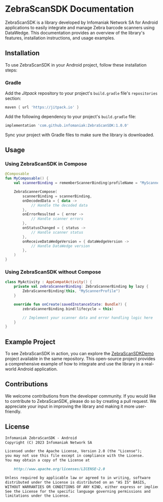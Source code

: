 # ZebraScanSDK Documentation

ZebraScanSDK is a library developed by Infomaniak Network SA for Android applications to easily integrate and manage Zebra barcode scanners using DataWedge.
This documentation provides an overview of the library's features, installation instructions, and usage examples.

## Installation

To use ZebraScanSDK in your Android project, follow these installation steps:

### Gradle

Add the *Jitpack* repository to your project's `build.gradle` file's `repositories` section:

```gradle
maven { url 'https://jitpack.io' }
```

Add the following dependency to your project's `build.gradle` file:

```gradle
implementation 'com.github.infomaniak:ZebraScanSDK:1.0.0'
```

Sync your project with Gradle files to make sure the library is downloaded.

## Usage

### Using ZebraScanSDK in Compose

```kotlin
@Composable
fun MyComposable() {
    val scannerBinding = rememberScannerBinding(profileName = "MyScannerProfile")

    ZebraScannerCompose(
        scannerBinding = scannerBinding,
        onDecodedData = { data ->
            // Handle the decoded data
        },
        onErrorResulted = { error ->
            // Handle scanner errors
        },
        onStatusChanged = { status ->
            // Handle scanner status
        },
        onReceiveDataWedgeVersion = { dataWedgeVersion ->
            // Handle DataWedge version
        },
    )
}
```

### Using ZebraScanSDK without Compose

```kotlin
class MyActivity : AppCompatActivity() {
    private val zebraScannerBinding: ZebraScannerBinding by lazy {
        ZebraScannerBinding(this, "MyScannerProfile")
    }

    override fun onCreate(savedInstanceState: Bundle?) {
        zebraScannerBinding.bind(lifecycle = this)

        // Implement your scanner data and error handling logic here
    }
}
```

## Example Project

To see ZebraScanSDK in action, you can explore the [ZebraScanSDKDemo](https://github.com/Infomaniak/ZebraScanSDK/tree/main/ZebraScanSDKDemo) project available in the same repository. 
This open-source project provides a comprehensive example of how to integrate and use the library in a real-world Android application.

## Contributions

We welcome contributions from the developer community. If you would like to contribute to ZebraScanSDK, please do so by creating a pull request.
We appreciate your input in improving the library and making it more user-friendly.

## License

```markdown
Infomaniak ZebraScanSDK - Android
Copyright (C) 2023 Infomaniak Network SA

Licensed under the Apache License, Version 2.0 (the "License");
you may not use this file except in compliance with the License.
You may obtain a copy of the License at

    http://www.apache.org/licenses/LICENSE-2.0

Unless required by applicable law or agreed to in writing, software
distributed under the License is distributed on an "AS IS" BASIS,
WITHOUT WARRANTIES OR CONDITIONS OF ANY KIND, either express or implied.
See the License for the specific language governing permissions and
limitations under the License.
```
